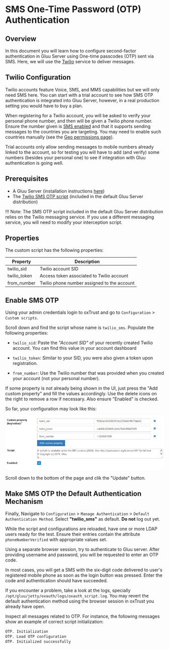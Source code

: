 # SMS One-Time Password (OTP) Authentication

## Overview
In this document you will learn how to configure second-factor authentication in Gluu Server using One-time passcodes (OTP) sent via SMS. Here, we will use the [Twilio](https://www.twilio.com) service to deliver messages.

## Twilio Configuration

Twilio accounts feature Voice, SMS, and MMS capabilities but we will only need SMS here. You can start with a trial account to see how SMS OTP authentication is integrated into Gluu Server, however, in a real production setting you would have to buy a plan.

When registering for a Twilio account, you will be asked to verify your personal phone number, and then will be given a Twilio phone number. Ensure the number given is [SMS enabled](https://support.twilio.com/hc/en-us/articles/223183068-Twilio-international-phone-number-availability-and-their-capabilities) and that it supports sending messages to the countries you are targeting. You may need to enable such countries manually (see the [Geo permissions page](https://www.twilio.com/console/sms/settings/geo-permissions)).

Trial accounts only allow sending messages to mobile numbers already linked to the account, so for testing you will have to add (and verify) some numbers (besides your personal one) to see if integration with Gluu authentication is going well.

## Prerequisites 

- A Gluu Server (installation instructions [here](../installation-guide/index.md))
- The [Twilio SMS OTP script](https://github.com/GluuFederation/oxAuth/blob/master/Server/integrations/twilio_sms/twilio2FA.py) (included in the default Gluu Server distribution)

!!! Note:
    The SMS OTP script included in the default Gluu Server distribution relies on the Twilio messaging service. If you use a different messaging service, you will need to modify your interception script.
    
## Properties

The custom script has the following properties:

|	Property	|	Description		|
|-----------------------|-------------------------------|
|twilio_sid		|Twilio account SID		|
|twilio_token		|Access token associated to Twilio account|
|from_number            |Twilio phone number assigned to the account|


## Enable SMS OTP

Using your admin credentials login to oxTrust and go to `Configuration` > `Custom scripts`. 

Scroll down and find the script whose name is `twilio_sms`. Populate the following properties:

* `twilio_sid`: Paste the *"Account SID"* of your recently created Twilio account. You can find this value in your account dashboard

* `twilio_token`: Similar to your SID, you were also given a token upon registration.

* `from_number`: Use the Twilio number that was provided when you created your account (not your personal number).

If some property is not already being shown in the UI, just press the "Add custom property" and fill the values accordingly. Use the delete icons on the right to remove a row if necessary. Also ensure "Enabled" is checked.

So far, your configuration may look like this:

![twilio properties](../img/admin-guide/multi-factor/twilio_properties.png)

Scroll down to the bottom of the page and clik the "Update" button.

## Make SMS OTP the Default Authentication Mechanism

Finally, Navigate to `Configuration` > `Manage Authentication` > `Default Authentication Method`. Select **"twilio_sms"** as default. **Do not** log out yet.

While the script and configurations are reloaded, have one or more LDAP users ready for the test. Ensure their entries contain the attribute `phoneNumberVerified` with appropriate values set.

Using a separate browser session, try to authenticate to Gluu server. After providing username and password, you will be requested to enter an OTP code. 

In most cases, you will get a SMS with the six-digit code delivered to user's registered mobile phone as soon as the login button was pressed. Enter the code and authentication should have succeeded.

If you encounter a problem, take a look at the logs, specially `/opt/gluu/jetty/oxauth/logs/oxauth_script.log`. You may revert the default authentication method using the browser session in oxTrust you already have open.

Inspect all messages related to OTP. For instance, the following messages show an example of correct script initialization:

```
OTP. Initialization
OTP. Load OTP configuration
OTP. Initialized successfully
```

